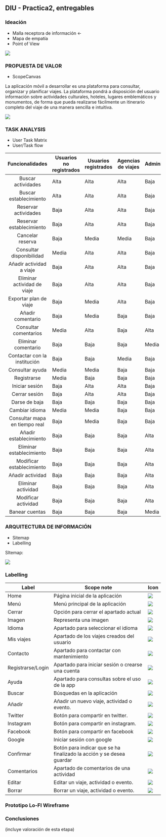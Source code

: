 ## DIU - Practica2, entregables

### Ideación 
* Malla receptora de información  <-
* Mapa de empatía
* Point of View 

![](./img/feedback_capture_grid.png)

### PROPUESTA DE VALOR

* ScopeCanvas

La aplicación móvil a desarrollar es una plataforma para consultar, organizar y planificar viajes. La plataforma pondrá a disposición del usuario información sobre actividades culturales, hoteles, lugares emblemáticos y monumentos, de forma que pueda realizarse fácilmente un itinerario completo del viaje de una manera sencilla e intuitiva.

![](./img/scope_canvas.png)


### TASK ANALYSIS

* User Task Matrix 
* User/Task flow

|        Funcionalidades        | Usuarios no registrados | Usuarios registrados | Agencias de viajes | Administrador |
| :---------------------------: | ----------------------- | -------------------- | ------------------ | ------------- |
|      Buscar actividades       | Alta                    | Alta                 | Alta               | Baja          |
|    Buscar establecimiento     | Alta                    | Alta                 | Alta               | Baja          |
|     Reservar actividades      | Baja                    | Alta                 | Alta               | Baja          |
|   Reservar establecimiento    | Baja                    | Alta                 | Alta               | Baja          |
|       Cancelar reserva        | Baja                    | Media                | Media              | Baja          |
|   Consultar disponibilidad    | Media                   | Alta                 | Alta               | Baja          |
|   Añadir actividad a viaje    | Baja                    | Alta                 | Alta               | Baja          |
|  Eliminar actividad de viaje  | Baja                    | Alta                 | Alta               | Baja          |
|    Exportar plan de viaje     | Baja                    | Media                | Alta               | Baja          |
|       Añadir comentario       | Baja                    | Media                | Baja               | Baja          |
|     Consultar comentarios     | Media                   | Alta                 | Baja               | Alta          |
|      Eliminar comentario      | Baja                    | Baja                 | Baja               | Media         |
| Contactar con la institución  | Baja                    | Baja                 | Media              | Baja          |
|        Consultar ayuda        | Media                   | Media                | Baja               | Baja          |
|          Registrarse          | Media                   | Baja                 | Baja               | Baja          |
|        Iniciar sesión         | Baja                    | Alta                 | Alta               | Baja          |
|         Cerrar sesión         | Baja                    | Alta                 | Alta               | Baja          |
|         Darse de baja         | Baja                    | Baja                 | Baja               | Baja          |
|        Cambiar idioma         | Media                   | Media                | Baja               | Baja          |
| Consultar mapa en tiempo real | Baja                    | Media                | Baja               | Baja          |
|    Añadir establecimiento     | Baja                    | Baja                 | Baja               | Alta          |
|   Eliminar establecimiento    | Baja                    | Baja                 | Baja               | Alta          |
|   Modificar establecimiento   | Baja                    | Baja                 | Baja               | Alta          |
|       Añadir actividad        | Baja                    | Baja                 | Baja               | Alta          |
|      Eliminar actividad       | Baja                    | Baja                 | Baja               | Alta          |
|      Modificar actividad      | Baja                    | Baja                 | Baja               | Alta          |
|        Banear cuentas         | Baja                    | Baja                 | Baja               | Media         |




### ARQUITECTURA DE INFORMACIÓN

* Sitemap 
* Labelling 



SItemap:

![](./img/sitemap.png)

### Labelling

| Label             | Scope note                                                   | Icon                                        |
| ----------------- | ------------------------------------------------------------ | ------------------------------------------- |
| Home              | Página inicial de la aplicación                              | ![](./img/iconos/)                          |
| Menú              | Menú principal de la aplicación                              | ![](./img/iconos/menu.png)                  |
| Cerrar            | Opción para cerrar el apartado actual                        | ![](./img/iconos/close.png)                 |
| Imagen            | Representa una imagen                                        | ![](./img/iconos/picture.png)               |
| Idioma            | Apartado para seleccionar el idioma                          | ![](./img/iconos/translation.png)           |
| Mis viajes        | Apartado de los viajes creados del usuario                   | ![](./img/iconos/)                          |
| Contacto          | Apartado para contactar con mantenimiento                    | ![](./img/iconos/)                          |
| Registrarse/Login | Apartado para iniciar sesión o crearse una cuenta            | ![](./img/iconos/log-in.png)                |
| Ayuda             | Apartado para consultas sobre el uso de la app               | ![](./img/iconos/information.png)           |
| Buscar            | Búsquedas en la aplicación                                   | ![](./img/iconos/lupa.png)                  |
| Añadir            | Añadir un nuevo viaje, actividad o evento.                   | ![](./img/iconos/add.png)                   |
| Twitter           | Botón para compartir en twitter.                             | ![](./img/iconos/gorjeo.png)                |
| Instagram         | Botón para compartir en instagram.                           | ![](./img/iconos/instagram.png)             |
| Facebook          | Botón para compartir en facebook                             | ![](./img/iconos/facebook.png)              |
| Google            | Iniciar sesión con google                                    | ![](./img/iconos/google.png)                |
| Confirmar         | Botón para indicar que se ha finalizado la acción y se desea guardar | ![](./img/iconos/marca-de-verificacion.png) |
| Comentarios       | Apartado de comentarios de una actividad                     | ![](./img/iconos/speech-bubble.png)         |
| Editar            | Editar un viaje, actividad o evento.                         | ![](./img/iconos/edit-button.png)           |
| Borrar            | Borrar un viaje, actividad o evento.                         | ![](./img/iconos/delete.png)                |



### Prototipo Lo-FI Wireframe 


### Conclusiones  
(incluye valoración de esta etapa)
